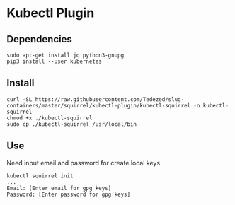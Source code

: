 # Kubectl Plugin

## Dependencies

```
sudo apt-get install jq python3-gnupg
pip3 install --user kubernetes
```

## Install

```
curl -SL https://raw.githubusercontent.com/Tedezed/slug-containers/master/squirrel/kubectl-plugin/kubectl-squirrel -o kubectl-squirrel
chmod +x ./kubectl-squirrel
sudo cp ./kubectl-squirrel /usr/local/bin
```

## Use

Need input email and password for create local keys 
```
kubectl squirrel init
...
Email: [Enter email for gpg keys]
Password: [Enter password for gpg keys]
```


